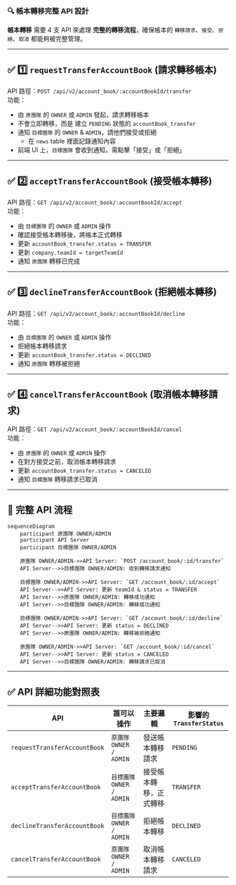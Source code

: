 ### 🔍 帳本轉移完整 API 設計
**帳本轉移** 需要 4 支 API 來處理 **完整的轉移流程**，確保帳本的 `轉移請求`、`接受`、`拒絕`、`取消` 都能夠被完整管理。

---

## ✅ 1️⃣ `requestTransferAccountBook` (請求轉移帳本)
API 路徑：`POST /api/v2/account_book/:accountBookId/transfer`  
功能：
- 由 `原團隊` 的 `OWNER` 或 `ADMIN` 發起，請求轉移帳本
- 不會立即轉移，而是 建立 `PENDING` 狀態的 `accountBook_transfer`
- 通知 `目標團隊` 的 `OWNER` & `ADMIN`，請他們接受或拒絕
    - 在 `news` table 裡面記錄通知內容
- 前端 UI 上，`目標團隊` 會收到通知，需點擊「接受」或「拒絕」


---

## ✅ 2️⃣ `acceptTransferAccountBook` (接受帳本轉移)
API 路徑：`GET /api/v2/account_book/:accountBookId/accept`  
功能：
- 由 `目標團隊` 的 `OWNER` 或 `ADMIN` 操作
- 確認接受帳本轉移後，將帳本正式轉移
- 更新 `accountBook_transfer.status = TRANSFER`
- 更新 `company.teamId = targetTeamId`
- 通知 `原團隊` 轉移已完成


---

## ✅ 3️⃣ `declineTransferAccountBook` (拒絕帳本轉移)
API 路徑：`GET /api/v2/account_book/:accountBookId/decline`  
功能：
- 由 `目標團隊` 的 `OWNER` 或 `ADMIN` 操作
- 拒絕帳本轉移請求
- 更新 `accountBook_transfer.status = DECLINED`
- 通知 `原團隊` 轉移被拒絕


---

## ✅ 4️⃣ `cancelTransferAccountBook` (取消帳本轉移請求)
API 路徑：`GET /api/v2/account_book/:accountBookId/cancel`  
功能：
- 由 `原團隊` 的 `OWNER` 或 `ADMIN` 操作
- 在對方接受之前，取消帳本轉移請求
- 更新 `accountBook_transfer.status = CANCELED`
- 通知 `目標團隊` 轉移請求已取消


---

## 🚀 完整 API 流程
```mermaid
sequenceDiagram
    participant 原團隊 OWNER/ADMIN
    participant API Server
    participant 目標團隊 OWNER/ADMIN

    原團隊 OWNER/ADMIN->>API Server: `POST /account_book/:id/transfer`
    API Server-->>目標團隊 OWNER/ADMIN: 收到轉移請求通知

    目標團隊 OWNER/ADMIN->>API Server: `GET /account_book/:id/accept`
    API Server-->>API Server: 更新 teamId & status = TRANSFER
    API Server-->>原團隊 OWNER/ADMIN: 轉移成功通知
    API Server-->>目標團隊 OWNER/ADMIN: 轉移成功通知

    目標團隊 OWNER/ADMIN->>API Server: `GET /account_book/:id/decline`
    API Server-->>API Server: 更新 status = DECLINED
    API Server-->>原團隊 OWNER/ADMIN: 轉移被拒絕通知

    原團隊 OWNER/ADMIN->>API Server: `GET /account_book/:id/cancel`
    API Server-->>API Server: 更新 status = CANCELED
    API Server-->>目標團隊 OWNER/ADMIN: 轉移請求已取消
```

---

## ✅ API 詳細功能對照表
| API | 誰可以操作 | 主要邏輯 | 影響的 `TransferStatus` |
|-----|------------|------------|--------------------|
| `requestTransferAccountBook` | `原團隊 OWNER / ADMIN` | 發送帳本轉移請求 | `PENDING` |
| `acceptTransferAccountBook` | `目標團隊 OWNER / ADMIN` | 接受帳本轉移，正式轉移 | `TRANSFER` |
| `declineTransferAccountBook` | `目標團隊 OWNER / ADMIN` | 拒絕帳本轉移 | `DECLINED` |
| `cancelTransferAccountBook` | `原團隊 OWNER / ADMIN` | 取消帳本轉移請求 | `CANCELED` |
